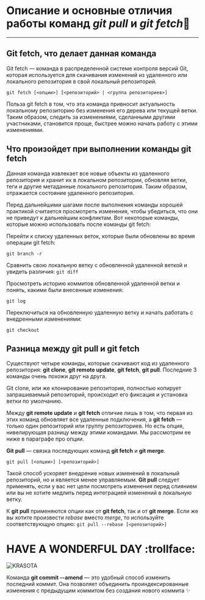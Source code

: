 # Описание и основные отличия работы команд ***git pull*** и ***git fetch***:pushpin:
___
## Git fetch, что делает данная команда
Git fetch — команда в распределенной системе контроля версий Git, которая используется для скачивания изменений из удаленного или локального репозитория в свой локальный репозиторий.

`git fetch [<опции>] [<репозиторий> | <группа репозиториев>]`

Польза git fetch в том, что эта команда привносит актуальность локальному репозиторию без изменения его дерева или текущей ветки. Таким образом, следить за изменениями, сделанными другими участниками, становится проще, быстрее можно начать работу с этими изменениями.

## Что произойдет при выполнении команды git fetch

Данная команда извлекает все новые объекты из удаленного репозитория и хранит их в локальном репозитории, обновляя ветки, теги и другие метаданные локального репозитория. Таким образом, отражается состояние удаленного репозитория. 

Перед дальнейшими шагами после выполнения команды хорошей практикой считается просмотреть изменения, чтобы убедиться, что они не приведут к дальнейшим конфликтам. Вот некоторые команды, которые можно использовать после команды git fetch:

Перейти к списку удаленных веток, которые были обновлены во время операции git fetch:

`git branch -r`

Сравнить свою локальную ветку с обновленной удаленной веткой и увидеть различия:
`git diff`

Просмотреть историю коммитов обновленной удаленной ветки и понять, какими были внесенные изменения:

`git log`

Переключиться на обновленную удаленную ветку и начать работать с внедренными изменениями:

`git checkout`

## Разница между git pull и git fetch

Cуществуют четыре команды, которые скачивают код из удаленного репозитория: **git clone**, **git remote update**, **git fetch**, **git pull**. Последние 3 команды очень похожи друг на друга.

Git clone, или же клонирование репозитория, полностью копирует запрашиваемый репозиторий, происходит его фиксация и установка ветки по умолчанию.

Между **git remote update** и **git fetch** отличие лишь в том, что первая из этих команд обновляет все удаленные подключения, а **git fetch** — только один репозиторий или группу репозиториев. Но есть опция, нивелирующая разницу между этими командами. Мы рассмотрим ее ниже в параграфе про опции.

**Git pull** — связка последующих команд **git fetch** и **git merge**. 

`git pull [<опции>] [<репозиторий>]`

Такой способ ускоряет внедрение новых изменений в локальный репозиторий, но и является менее управляемым. **Git pull** следует применять, если у вас нет цели посмотреть изменения перед слиянием или вы не хотите медлить перед интеграцией изменений в локальную ветку.

К **git pull** применяются опции как от **git fetch**, так и от **git merge**. Если же вы хотите произвести *rebase* вместо *merge*, то используйте соответствующую опцию:
`git pull --rebase [<репозиторий>]`

# HAVE A WONDERFUL DAY :trollface:
![KRASOTA](https://i.pinimg.com/originals/f6/f5/0b/f6f50b1ae1a7de0a0b5f3bab7f984ddd.gif)

Команда **git commit --amend** — это удобный способ изменить последний коммит. Она позволяет объединить проиндексированные изменения с предыдущим коммитом без создания нового коммита :sparkles:

